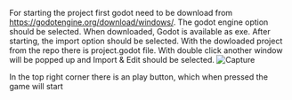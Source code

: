 For starting the project first godot need to be download from https://godotengine.org/download/windows/. The godot engine option should be selected. When downloaded, Godot is available as exe. After starting, the import option should be selected.
With the dowloaded project from the repo there is project.godot file. With double click another window will be popped up and Import & Edit should be selected. 
![Capture](https://github.com/jovanmanchev/godot-survival-game/assets/85736224/e72087b5-92cd-4c2e-a67d-965f5964fee4)

In the top right corner there is an play button, which when pressed the game will start
